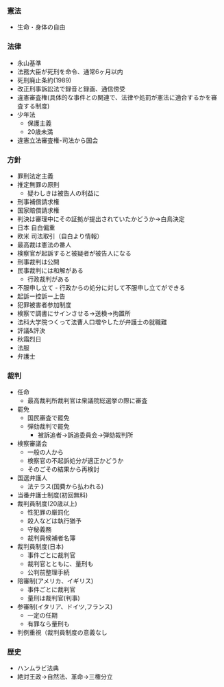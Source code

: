 ### 憲法
* 生命・身体の自由

### 法律
* 永山基準
* 法務大臣が死刑を命令、通常6ヶ月以内
* 死刑廃止条約(1989)
* 改正刑事訴訟法で録音と録画、通信傍受
* 違憲審査権(具体的な事件との関連で、法律や処罰が憲法に適合するかを審査する制度)
* 少年法
  - 保護主義
  - 20歳未満
* 違憲立法審査権-司法から国会

### 方針
* 罪刑法定主義
* 推定無罪の原則
  * 疑わしきは被告人の利益に
* 刑事補償請求権
* 国家賠償請求権
* 判決は審理中にその証拠が提出されていたかどうか→白鳥決定
* 日本 自白偏重
* 欧米 司法取引（自白より情報）
* 最高裁は憲法の番人
* 検察官が起訴すると被疑者が被告人になる
* 刑事裁判は公開
* 民事裁判には和解がある
  - 行政裁判がある
* 不服申し立て - 行政からの処分に対して不服申し立てができる
* 起訴ー控訴ー上告
* 犯罪被害者参加制度
* 検察で調書にサインさせる→送検→拘置所
* 法科大学院つくって法曹人口増やしたが弁護士の就職難
* 評議&評決
* 秋霜烈日
* 法服
* 弁護士
### 裁判
- 任命
  - 最高裁判所裁判官は衆議院総選挙の際に審査
- 罷免
  - 国民審査で罷免
  - 弾劾裁判で罷免
    - 被訴追者→訴追委員会→弾劾裁判所
- 検察審議会
  - 一般の人から
  - 検察官の不起訴処分が適正かどうか
  - そのごその結果から再検討
- 国選弁護人
  - 法テラス(国費から払われる)
- 当番弁護士制度(初回無料)
- 裁判員制度(20歳以上)
  - 性犯罪の厳罰化
  - 殺人などは執行猶予
  - 守秘義務
  - 裁判員候補者名簿
- 裁判員制度(日本)
  - 事件ごとに裁判官
  - 裁判官とともに、量刑も
  - 公判前整理手続
- 陪審制(アメリカ、イギリス)
  - 事件ごとに裁判官
  - 量刑は裁判官(判事)
- 参審制(イタリア、ドイツ,フランス)
  - 一定の任期
  - 有罪なら量刑も
- 判例重視（裁判員制度の意義なし
### 歴史
* ハンムラビ法典
* 絶対王政→自然法、革命→三権分立
